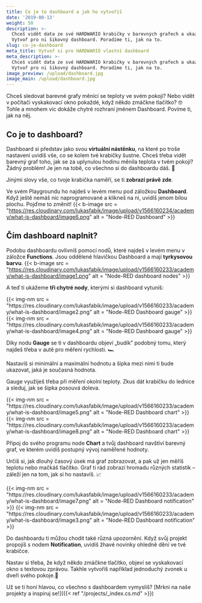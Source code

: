 ```yaml
---
title: Co je to dashboard a jak ho vytvoříš
date: '2019-08-13'
weight: 50
description: >-
  Chceš vidět data ze své HARDWARIO krabičky v barevných grafech a ukazatelích?
  Vytvoř pro ni šikovný dashboard. Poradíme ti, jak na to.
slug: co-je-dashboard
meta_title: Vytvoř si pro HARDWARIO vlastní dashboard
meta_description: >-
  Chceš vidět data ze své HARDWARIO krabičky v barevných grafech a ukazatelích?
  Vytvoř pro ni šikovný dashboard. Poradíme ti, jak na to.
image_preview: /upload/dashboard.jpg
image_main: /upload/dashboard.jpg
---
```

Chceš sledovat barevné grafy měnící se teploty ve svém pokoji? Nebo vidět v počítači vyskakovací okno pokaždé, když někdo zmáčkne tlačítko? 🤓 Tohle a mnohem víc dokáže chytré rozhraní jménem Dashboard. Povíme ti, jak na něj.

## Co je to dashboard?

Dashboard si představ jako svou **virtuální nástěnku**, na které po troše nastavení uvidíš vše, co se kolem tvé krabičky šustne. Chceš třeba vidět barevný graf toho, jak se za uplynulou hodinu měnila teplota v tvém pokoji? Žádný problém! Je jen na tobě, co všechno si do dashboardu dáš. 💪

Jinými slovy vše, co tvoje krabička naměří, se ti **zobrazí právě zde**.

Ve svém Playgroundu ho najdeš v levém menu pod záložkou **Dashboard**. Když ještě nemáš nic naprogramované a klikneš na ni, uvidíš jenom bílou plochu. Pojďme to změnit!
{{< b-image src = "https://res.cloudinary.com/lukasfabik/image/upload/v1566160234/academy/what-is-dashboard/image6.png" alt = "Node-RED Dashboard" >}}

## Čím dashboard naplnit?

Podobu dashboardu ovlivníš pomocí nodů, které najdeš v levém menu v záložce **Functions**. Jsou oddělené hlavičkou Dashboard a mají **tyrkysovou barvu**.
{{< b-image src = "https://res.cloudinary.com/lukasfabik/image/upload/v1566160233/academy/what-is-dashboard/image1.png" alt = "Node-RED dashboard nodes" >}}

A teď ti ukážeme **tři chytré nody**, kterými si dashboard vytuníš:

<div class = "row align-items-start">
    <div class = "col-md-4">
        {{< img-nm src = "https://res.cloudinary.com/lukasfabik/image/upload/v1566160233/academy/what-is-dashboard/image2.png" alt = "Node-RED Dashboard gauge" >}}
        {{< img-nm src = "https://res.cloudinary.com/lukasfabik/image/upload/v1566160233/academy/what-is-dashboard/image4.png" alt = "Node-RED Dashboard gauge" >}}
    </div>
    <div class = "col-md-8">
        <p>Díky nodu <strong>Gauge</strong> se ti v dashboardu objeví „budík” podobný tomu, který najdeš třeba v autě pro měření rychlosti. 🏎️</p>
        <p>Nastavíš si minimální a maximální hodnotu a šipka mezi nimi ti bude ukazovat, jaká je současná hodnota.</p>
        <p>Gauge využiješ třeba při měření okolní teploty. Zkus dát krabičku do lednice a sleduj, jak se šipka posouvá doleva.</p>
    </div>
</div>

<div class = "row content-justify-center">
    <div class = "col-md-4">
        {{< img-nm src = "https://res.cloudinary.com/lukasfabik/image/upload/v1566160233/academy/what-is-dashboard/image5.png" alt = "Node-RED Dashboard chart" >}}
        {{< img-nm src = "https://res.cloudinary.com/lukasfabik/image/upload/v1566160233/academy/what-is-dashboard/image8.png" alt = "Node-RED Dashboard chart" >}}
    </div>
    <div class = "col-md-8">
        <p>Připoj do svého programu node <strong>Chart</strong> a tvůj dashboard navštíví barevný graf, ve kterém uvidíš postupný vývoj naměřené hodnoty.</p>
        <p>Určíš si, jak dlouhý časový úsek má graf zobrazovat, a pak už jen měříš teplotu nebo mačkáš tlačítko. Graf ti rád zobrazí hromadu různých statistik – záleží jen na tom, jak si ho nastavíš. 📈</p>
    </div>
</div>

<div class = "row">
    <div class = "col-md-4">
        {{< img-nm src = "https://res.cloudinary.com/lukasfabik/image/upload/v1566160233/academy/what-is-dashboard/image7.png" alt = "Node-RED Dashboard notification" >}}
        {{< img-nm src = "https://res.cloudinary.com/lukasfabik/image/upload/v1566160233/academy/what-is-dashboard/image3.png" alt = "Node-RED Dashboard notification" >}}
    </div>
    <div class = "col-md-8">
        <p>Do dashboardu ti můžou chodit také různá upozornění. Když svůj projekt propojíš s nodem <strong>Notification</strong>, uvidíš žhavé novinky ohledně dění ve tvé krabičce.</p>
        <p>Nastav si třeba, že když někdo zmáčkne tlačítko, objeví se vyskakovací okno s textovou zprávou. Takhle vytvoříš například jednoduchý zvonek u dveří svého pokoje.🔔</p>
    </div>
</div>

Už se ti honí hlavou, co všechno s dashboardem vymyslíš? [Mrkni na naše projekty a inspiruj se!]({{< ref "/projects/_index.cs.md" >}})
